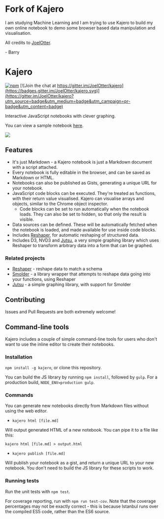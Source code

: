 # Fork of Kajero

I am studying Machine Learning and I am trying to use Kajero to build my own online notebook to demo some browser based data manipulation and visualisation. 

All credits to [JoelOtter](https://github.com/JoelOtter).

\- Barry

# Kajero

[![npm](https://img.shields.io/npm/v/kajero.svg?maxAge=2592000)](https://www.npmjs.com/package/kajero) [![Join the chat at https://gitter.im/JoelOtter/kajero](https://badges.gitter.im/JoelOtter/kajero.svg)](https://gitter.im/JoelOtter/kajero?utm_source=badge&utm_medium=badge&utm_campaign=pr-badge&utm_content=badge)

Interactive JavaScript notebooks with clever graphing.

You can view a sample notebook [here](http://www.joelotter.com/kajero).

![](https://raw.githubusercontent.com/JoelOtter/kajero/master/doc/screenshot.png)

## Features

- It's just Markdown - a Kajero notebook is just a Markdown document with a script attached.
- Every notebook is fully editable in the browser, and can be saved as Markdown or HTML.
- Notebooks can also be published as Gists, generating a unique URL for your notebook.
- JavaScript code blocks can be executed. They're treated as functions, with their return value visualised. Kajero can visualise arrays and objects, similar to the Chrome object inspector.
    - Code blocks can be set to run automatically when the notebook loads. They can also be set to hidden, so that only the result is visible.
- Data sources can be defined. These will be automatically fetched when the notebook is loaded, and made available for use inside code blocks.
- Includes [Reshaper](https://github.com/JoelOtter/reshaper), for automatic reshaping of structured data.
- Includes D3, NVD3 and [Jutsu](https://github.com/JoelOtter/jutsu), a very simple graphing library which uses Reshaper to transform arbitrary data into a form that can be graphed.

### Related projects

- [Reshaper](https://github.com/JoelOtter/reshaper) - reshape data to match a schema
- [Smolder](https://github.com/JoelOtter/smolder) - a library wrapper that attempts to reshape data going into your functions, using Reshaper
- [Jutsu](https://github.com/JoelOtter/jutsu) - a simple graphing library, with support for Smolder

## Contributing

Issues and Pull Requests are both extremely welcome!

## Command-line tools

Kajero includes a couple of simple command-line tools for users who don't want to use the inline editor to create their notebooks.

### Installation

`npm install -g kajero`, or clone this repository.

You can build the JS library by running `npm install`, followed by `gulp`. For a production build, `NODE_ENV=production gulp`.

### Commands

You can generate new notebooks directly from Markdown files without using the web editor.

- `kajero html [file.md]`

Will output generated HTML of a new notebook. You can pipe it to a file like this:

`kajero html [file.md] > output.html`

- `kajero publish [file.md]`

Will publish your notebook as a gist, and return a unique URL to your new notebook. You don't need to build the JS library for these scripts to work.

### Running tests

Run the unit tests with `npm test`.

For coverage reporting, run with `npm run test-cov`. Note that the coverage percentages may not be exactly correct - this is because Istanbul runs over the compiled ES5 code, rather than the ES6 source.
